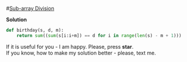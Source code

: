 #[Sub-array Division](https://www.hackerrank.com/challenges/the-birthday-bar/problem)

**Solution**
<br>
```python
def birthday(s, d, m):
    return sum((sum(s[i:i+m]) == d for i in range(len(s) - m + 1)))
```

If it is useful for you - I am happy. Please, press **star**.
<br>
If you know, how to make my solution better - please, text me.
